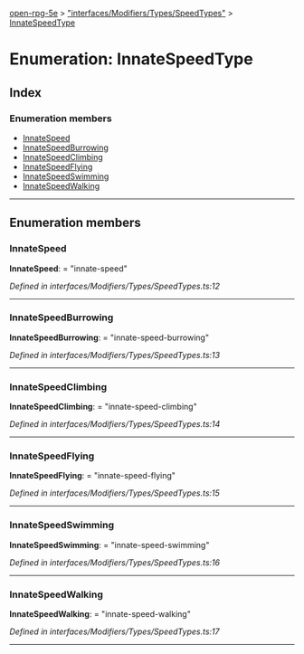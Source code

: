 [open-rpg-5e](../README.md) > ["interfaces/Modifiers/Types/SpeedTypes"](../modules/_interfaces_modifiers_types_speedtypes_.md) > [InnateSpeedType](../enums/_interfaces_modifiers_types_speedtypes_.innatespeedtype.md)

# Enumeration: InnateSpeedType

## Index

### Enumeration members

* [InnateSpeed](_interfaces_modifiers_types_speedtypes_.innatespeedtype.md#innatespeed)
* [InnateSpeedBurrowing](_interfaces_modifiers_types_speedtypes_.innatespeedtype.md#innatespeedburrowing)
* [InnateSpeedClimbing](_interfaces_modifiers_types_speedtypes_.innatespeedtype.md#innatespeedclimbing)
* [InnateSpeedFlying](_interfaces_modifiers_types_speedtypes_.innatespeedtype.md#innatespeedflying)
* [InnateSpeedSwimming](_interfaces_modifiers_types_speedtypes_.innatespeedtype.md#innatespeedswimming)
* [InnateSpeedWalking](_interfaces_modifiers_types_speedtypes_.innatespeedtype.md#innatespeedwalking)

---

## Enumeration members

<a id="innatespeed"></a>

###  InnateSpeed

**InnateSpeed**:  = "innate-speed"

*Defined in interfaces/Modifiers/Types/SpeedTypes.ts:12*

___
<a id="innatespeedburrowing"></a>

###  InnateSpeedBurrowing

**InnateSpeedBurrowing**:  = "innate-speed-burrowing"

*Defined in interfaces/Modifiers/Types/SpeedTypes.ts:13*

___
<a id="innatespeedclimbing"></a>

###  InnateSpeedClimbing

**InnateSpeedClimbing**:  = "innate-speed-climbing"

*Defined in interfaces/Modifiers/Types/SpeedTypes.ts:14*

___
<a id="innatespeedflying"></a>

###  InnateSpeedFlying

**InnateSpeedFlying**:  = "innate-speed-flying"

*Defined in interfaces/Modifiers/Types/SpeedTypes.ts:15*

___
<a id="innatespeedswimming"></a>

###  InnateSpeedSwimming

**InnateSpeedSwimming**:  = "innate-speed-swimming"

*Defined in interfaces/Modifiers/Types/SpeedTypes.ts:16*

___
<a id="innatespeedwalking"></a>

###  InnateSpeedWalking

**InnateSpeedWalking**:  = "innate-speed-walking"

*Defined in interfaces/Modifiers/Types/SpeedTypes.ts:17*

___

